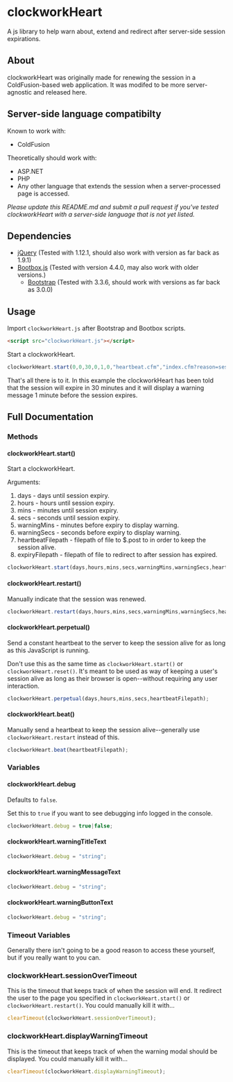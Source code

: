 # clockworkHeart
A js library to help warn about, extend and redirect after server-side session expirations.

## About
clockworkHeart was originally made for renewing the session in a ColdFusion-based web application. It was modifed to be more server-agnostic and released here.

## Server-side language compatibilty
Known to work with:
* ColdFusion

Theoretically should work with:
* ASP.NET
* PHP
* Any other language that extends the session when a server-processed page is accessed.

_Please update this README.md and submit a pull request if you've tested clockworkHeart with a server-side language that is not yet listed._

## Dependencies
* [jQuery](https://jquery.com/) (Tested with 1.12.1, should also work with version as far back as 1.9.1)
* [Bootbox.js](http://bootboxjs.com) (Tested with version 4.4.0, may also work with older versions.)
  * [Bootstrap](http://getbootstrap.com/) (Tested with 3.3.6, should work with versions as far back as 3.0.0)
 
## Usage
Import `clockworkHeart.js` after Bootstrap and Bootbox scripts.
```html
<script src="clockworkHeart.js"></script>
```
Start a clockworkHeart.
```javascript
clockworkHeart.start(0,0,30,0,1,0,"heartbeat.cfm","index.cfm?reason=sessionexpired");
```
That's all there is to it. In this example the clockworkHeart has been told that the session will expire in 30 minutes and it will display a warning message 1 minute before the session expires.

## Full Documentation
### Methods
#### clockworkHeart.start()
Start a clockworkHeart.

Arguments:

1. days - days until session expiry.  
2. hours - hours until session expiry.  
3. mins - minutes until session expiry.  
4. secs - seconds until session expiry.  
5. warningMins - minutes before expiry to display warning.  
6. warningSecs - seconds before expiry to display warning.  
7. heartbeatFilepath - filepath of file to $.post to in order to keep the session alive.  
8. expiryFilepath - filepath of file to redirect to after session has expired.
```javascript
clockworkHeart.start(days,hours,mins,secs,warningMins,warningSecs,heartbeatFilepath,expiryFilepath);
```
#### clockworkHeart.restart()
Manually indicate that the session was renewed.
```javascript
clockworkHeart.restart(days,hours,mins,secs,warningMins,warningSecs,heartbeatFilepath,expiryFilepath);
```
#### clockworkHeart.perpetual()
Send a constant heartbeat to the server to keep the session alive for as long as this JavaScript is running.

Don't use this as the same time as `clockworkHeart.start()` or `clockworkHeart.reset()`. It's meant to be used as way of keeping a user's session alive as long as their browser is open--without requiring any user interaction.
```javascript
clockworkHeart.perpetual(days,hours,mins,secs,heartbeatFilepath);
```
#### clockworkHeart.beat()
Manually send a heartbeat to keep the session alive--generally use `clockworkHeart.restart` instead of this.
```javascript
clockworkHeart.beat(heartbeatFilepath);
```
### Variables
#### clockworkHeart.debug
Defaults to `false`.

Set this to `true` if you want to see debugging info logged in the console.
```javascript
clockworkHeart.debug = true|false;
```
#### clockworkHeart.warningTitleText
```javascript
clockworkHeart.debug = "string";
```
#### clockworkHeart.warningMessageText
```javascript
clockworkHeart.debug = "string";
```
#### clockworkHeart.warningButtonText
```javascript
clockworkHeart.debug = "string";
```
### Timeout Variables
Generally there isn't going to be a good reason to access these yourself, but if you really want to you can.
### clockworkHeart.sessionOverTimeout
This is the timeout that keeps track of when the session will end. It redirect the user to the page you specified in `clockworkHeart.start()` or `clockworkHeart.restart()`. You could manually kill it with...
```javascript
clearTimeout(clockworkHeart.sessionOverTimeout);
```
### clockworkHeart.displayWarningTimeout
This is the timeout that keeps track of when the warning modal should be displayed. You could manually kill it with... 
```javascript
clearTimeout(clockworkHeart.displayWarningTimeout);
```
